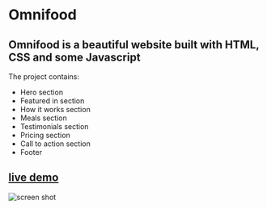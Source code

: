 # Omnifood
## Omnifood is a beautiful website built with HTML, CSS and some Javascript

The project contains: 

- Hero section 
- Featured in section 
- How it works section 
- Meals section 
- Testimonials section
- Pricing section 
- Call to action section 
- Footer 

## [live demo](https://fekry-ahmed.github.io/Omnifood/)

![screen shot](Omnifood.png)
